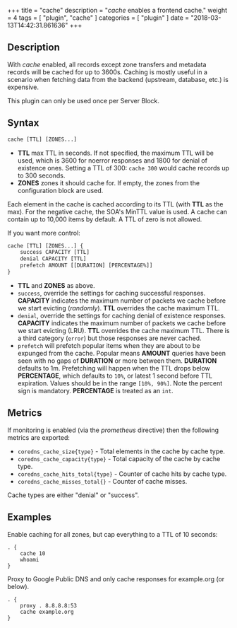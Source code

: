 +++
title = "cache"
description = "*cache* enables a frontend cache."
weight = 4
tags = [ "plugin", "cache" ]
categories = [ "plugin" ]
date = "2018-03-13T14:42:31.861636"
+++

## Description

With *cache* enabled, all records except zone transfers and metadata records will be cached for up to
3600s. Caching is mostly useful in a scenario when fetching data from the backend (upstream,
database, etc.) is expensive.

This plugin can only be used once per Server Block.

## Syntax

~~~ txt
cache [TTL] [ZONES...]
~~~

* **TTL** max TTL in seconds. If not specified, the maximum TTL will be used, which is 3600 for
    noerror responses and 1800 for denial of existence ones.
    Setting a TTL of 300: `cache 300` would cache records up to 300 seconds.
* **ZONES** zones it should cache for. If empty, the zones from the configuration block are used.

Each element in the cache is cached according to its TTL (with **TTL** as the max).
For the negative cache, the SOA's MinTTL value is used. A cache can contain up to 10,000 items by
default. A TTL of zero is not allowed.

If you want more control:

~~~ txt
cache [TTL] [ZONES...] {
    success CAPACITY [TTL]
    denial CAPACITY [TTL]
    prefetch AMOUNT [[DURATION] [PERCENTAGE%]]
}
~~~

* **TTL**  and **ZONES** as above.
* `success`, override the settings for caching successful responses. **CAPACITY** indicates the maximum
  number of packets we cache before we start evicting (*randomly*). **TTL** overrides the cache maximum TTL.
* `denial`, override the settings for caching denial of existence responses. **CAPACITY** indicates the maximum
  number of packets we cache before we start evicting (LRU). **TTL** overrides the cache maximum TTL.
  There is a third category (`error`) but those responses are never cached.
* `prefetch` will prefetch popular items when they are about to be expunged from the cache.
  Popular means **AMOUNT** queries have been seen with no gaps of **DURATION** or more between them.
  **DURATION** defaults to 1m. Prefetching will happen when the TTL drops below **PERCENTAGE**,
  which defaults to `10%`, or latest 1 second before TTL expiration. Values should be in the range `[10%, 90%]`.
  Note the percent sign is mandatory. **PERCENTAGE** is treated as an `int`.

## Metrics

If monitoring is enabled (via the *prometheus* directive) then the following metrics are exported:

* `coredns_cache_size{type}` - Total elements in the cache by cache type.
* `coredns_cache_capacity{type}` - Total capacity of the cache by cache type.
* `coredns_cache_hits_total{type}` - Counter of cache hits by cache type.
* `coredns_cache_misses_total{}` - Counter of cache misses.

Cache types are either "denial" or "success".

## Examples

Enable caching for all zones, but cap everything to a TTL of 10 seconds:

~~~ corefile
. {
    cache 10
    whoami
}
~~~

Proxy to Google Public DNS and only cache responses for example.org (or below).

~~~ corefile
. {
    proxy . 8.8.8.8:53
    cache example.org
}
~~~
